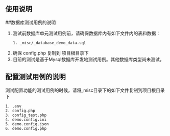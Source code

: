 使用说明
--
##数据库测试用例的说明
1. 测试前数据库单元测试用例前，请确保数据库内有如下文件内的表和数据：
   ```
   1. _misc/_database_demo_data.sql
   ```
2. 确保 config.php 复制到 项目根目录下
3. 目前的测试是基于Mysql数据库开发地测试用例。其他数据库类型尚未测试。

## 配置测试用例的说明
测试配置功能的测试用例的时候，请将_misc目录下的如下文件复制到项目根目录下
```shell
1. .env
2. config.php
3. config_test.php
4. demo.config.ini
5. demo.config.json
6. demo.config.php
```